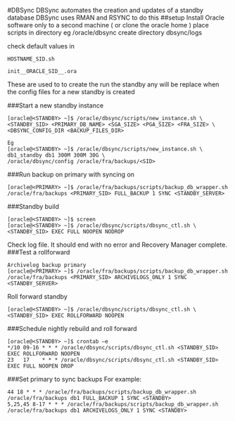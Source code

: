 #DBSync 
DBSync automates the creation and updates of a standby database
DBSync uses RMAN and RSYNC to do this
##setup
Install Oracle software only to a second machine ( or clone the oracle home )
place scripts in directory eg /oracle/dbsync
create directory dbsync/logs

check default values in 
```
HOSTNAME_SID.sh
```
```
init__ORACLE_SID__.ora
```
These are used to to create the run the standby
any __<name>__ will be replace when the config files for a new standby is created

###Start a new standby instance
```
[oracle@<STANDBY> ~]$ /oracle/dbsync/scripts/new_instance.sh \
<STANDBY_SID> <PRIMARY_DB_NAME> <SGA_SIZE> <PGA_SIZE> <FRA_SIZE> \
<DBSYNC_CONFIG_DIR <BACKUP_FILES_DIR>
 
Eg
[oracle@<STANDBY> ~]$ /oracle/dbsync/scripts/new_instance.sh \
db1_standby db1 300M 300M 30G \
/oracle/dbsync/config /oracle/fra/backups/<SID>
```

###Run backup on primary with syncing on
```
[oracle@<PRIMARY> ~]$ /oracle/fra/backups/scripts/backup_db_wrapper.sh /oracle/fra/backups <PRIMARY_SID> FULL_BACKUP 1 SYNC <STANDBY_SERVER>
```
###Standby build
```
[oracle@<STANDBY> ~]$ screen
[oracle@<STANDBY> ~]$ /oracle/dbsync/scripts/dbsync_ctl.sh \
<STANDBY_SID> EXEC FULL NOOPEN NODROP
```
Check log file. It should end with no error and Recovery Manager complete.
###Test a rollforward
```
Archivelog backup primary
[oracle@<PRIMARY> ~]$ /oracle/fra/backups/scripts/backup_db_wrapper.sh /oracle/fra/backups <PRIMARY_SID> ARCHIVELOGS_ONLY 1 SYNC <STANDBY_SERVER>
```
Roll forward standby
```
[oracle@<STANDBY> ~]$ /oracle/dbsync/scripts/dbsync_ctl.sh \
<STANDBY_SID> EXEC ROLLFORWARD NOOPEN
```
###Schedule nightly rebuild and roll forward
```
[oracle@<STANDBY> ~]$ crontab –e
*/10 09-16 * * * /oracle/dbsync/scripts/dbsync_ctl.sh <STANDBY_SID> EXEC ROLLFORWARD NOOPEN
23   17    * * * /oracle/dbsync/scripts/dbsync_ctl.sh <STANDBY_SID> EXEC FULL NOOPEN DROP
``` 
###Set primary to sync backups
For example:
```
44 18 * * * /oracle/fra/backups/scripts/backup_db_wrapper.sh /oracle/fra/backups db1 FULL_BACKUP 1 SYNC <STANDBY>
5,25,45 8-17 * * * /oracle/fra/backups/scripts/backup_db_wrapper.sh /oracle/fra/backups db1 ARCHIVELOGS_ONLY 1 SYNC <STANDBY>
```
